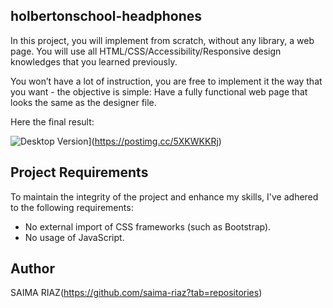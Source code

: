 ## holbertonschool-headphones
In this project, you will implement from scratch, without any library, a web page. You will use all HTML/CSS/Accessibility/Responsive design knowledges that you learned previously.

You won’t have a lot of instruction, you are free to implement it the way that you want - the objective is simple: Have a fully functional web page that looks the same as the designer file.

Here the final result:

![Desktop Version](https://i.postimg.cc/nLpVz6KK/temp-Imagejcker-F.avif)](https://postimg.cc/5XKWKKRj)

## Project Requirements 

To maintain the integrity of the project and enhance my skills, I've adhered to the following requirements:

- No external import of CSS frameworks (such as Bootstrap).
- No usage of JavaScript.

## Author
SAIMA RIAZ(https://github.com/saima-riaz?tab=repositories)